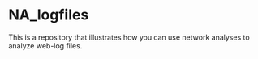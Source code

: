 # NA_logfiles
This is a repository that illustrates how you can use network analyses to analyze web-log files. 
